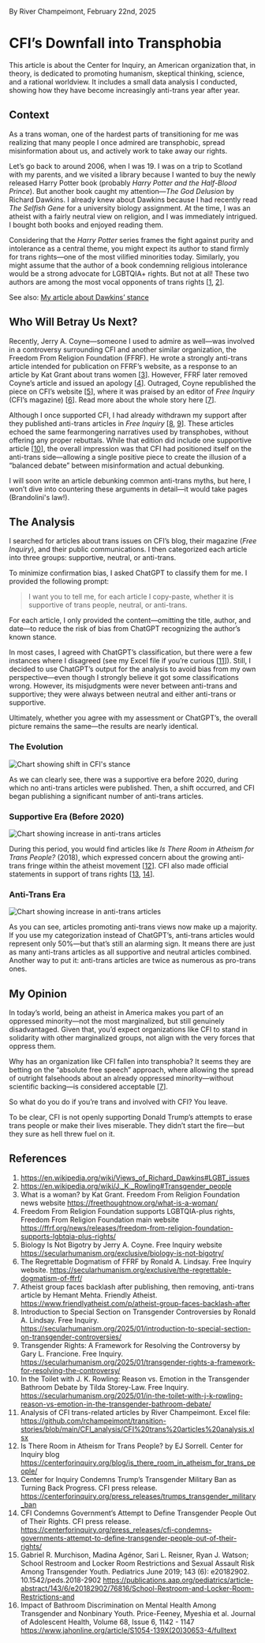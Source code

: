 By River Champeimont, February 22nd, 2025

# CFI’s Downfall into Transphobia

This article is about the Center for Inquiry, an American organization that, in theory, is dedicated to promoting humanism, skeptical thinking, science, and a rational worldview. It includes a small data analysis I conducted, showing how they have become increasingly anti-trans year after year.

## Context

As a trans woman, one of the hardest parts of transitioning for me was realizing that many people I once admired are transphobic, spread misinformation about us, and actively work to take away our rights.

Let’s go back to around 2006, when I was 19. I was on a trip to Scotland with my parents, and we visited a library because I wanted to buy the newly released Harry Potter book (probably *Harry Potter and the Half-Blood Prince*). But another book caught my attention—*The God Delusion* by Richard Dawkins. I already knew about Dawkins because I had recently read *The Selfish Gene* for a university biology assignment. At the time, I was an atheist with a fairly neutral view on religion, and I was immediately intrigued. I bought both books and enjoyed reading them.

Considering that the *Harry Potter* series frames the fight against purity and intolerance as a central theme, you might expect its author to stand firmly for trans rights—one of the most vilified minorities today. Similarly, you might assume that the author of a book condemning religious intolerance would be a strong advocate for LGBTQIA+ rights. But not at all! These two authors are among the most vocal opponents of trans rights [[1](https://en.wikipedia.org/wiki/Views_of_Richard_Dawkins#LGBT_issues), [2](https://en.wikipedia.org/wiki/J._K._Rowling#Transgender_people)].

See also: [My article about Dawkins’ stance](We%20are%20more%20than%20atheism.md)

## Who Will Betray Us Next?

Recently, Jerry A. Coyne—someone I used to admire as well—was involved in a controversy surrounding CFI and another similar organization, the Freedom From Religion Foundation (FFRF). He wrote a strongly anti-trans article intended for publication on FFRF’s website, as a response to an article by Kat Grant about trans women [[3](https://freethoughtnow.org/what-is-a-woman/)]. However, FFRF later removed Coyne’s article and issued an apology [[4](https://ffrf.org/news/releases/freedom-from-religion-foundation-supports-lgbtqia-plus-rights/)]. Outraged, Coyne republished the piece on CFI’s website [[5](https://secularhumanism.org/exclusive/biology-is-not-bigotry/)], where it was praised by an editor of *Free Inquiry* (CFI’s magazine) [[6](https://secularhumanism.org/exclusive/the-regrettable-dogmatism-of-ffrf/)]. Read more about the whole story here [[7](https://www.friendlyatheist.com/p/atheist-group-faces-backlash-after)].

Although I once supported CFI, I had already withdrawn my support after they published anti-trans articles in *Free Inquiry* [[8](https://secularhumanism.org/2025/01/introduction-to-special-section-on-transgender-controversies/), [9](https://secularhumanism.org/2025/01/transgender-rights-a-framework-for-resolving-the-controversy/)]. These articles echoed the same fearmongering narratives used by transphobes, without offering any proper rebuttals. While that edition did include one supportive article [[10](https://secularhumanism.org/2025/01/in-the-toilet-with-j-k-rowling-reason-vs-emotion-in-the-transgender-bathroom-debate/)], the overall impression was that CFI had positioned itself on the anti-trans side—allowing a single positive piece to create the illusion of a “balanced debate” between misinformation and actual debunking.

I will soon write an article debunking common anti-trans myths, but here, I won’t dive into countering these arguments in detail—it would take pages (Brandolini's law!).

## The Analysis

I searched for articles about trans issues on CFI’s blog, their magazine (*Free Inquiry*), and their public communications. I then categorized each article into three groups: supportive, neutral, or anti-trans.

To minimize confirmation bias, I asked ChatGPT to classify them for me. I provided the following prompt:

> I want you to tell me, for each article I copy-paste, whether it is supportive of trans people, neutral, or anti-trans.

For each article, I only provided the content—omitting the title, author, and date—to reduce the risk of bias from ChatGPT recognizing the author’s known stance.

In most cases, I agreed with ChatGPT’s classification, but there were a few instances where I disagreed (see my Excel file if you’re curious [[11](https://github.com/rchampeimont/transition-stories/blob/main/CFI_analysis/CFI%20trans%20articles%20analysis.xlsx)]). Still, I decided to use ChatGPT’s output for the analysis to avoid bias from my own perspective—even though I strongly believe it got some classifications wrong. However, its misjudgments were never between anti-trans and supportive; they were always between neutral and either anti-trans or supportive.

Ultimately, whether you agree with my assessment or ChatGPT’s, the overall picture remains the same—the results are nearly identical.

### The Evolution

![Chart showing shift in CFI's stance](CFI_analysis/histogram_evolution_over_time.png)

As we can clearly see, there was a supportive era before 2020, during which no anti-trans articles were published. Then, a shift occurred, and CFI began publishing a significant number of anti-trans articles.

### Supportive Era (Before 2020)

![Chart showing increase in anti-trans articles](CFI_analysis/pie_chart_before_2020.png)

During this period, you would find articles like *Is There Room in Atheism for Trans People?* (2018), which expressed concern about the growing anti-trans fringe within the atheist movement [[12](https://centerforinquiry.org/blog/is_there_room_in_atheism_for_trans_people/)]. CFI also made official statements in support of trans rights [[13](https://centerforinquiry.org/press_releases/trumps_transgender_military_ban), [14](https://centerforinquiry.org/press_releases/cfi-condemns-governments-attempt-to-define-transgender-people-out-of-their-rights/)].

### Anti-Trans Era

![Chart showing increase in anti-trans articles](CFI_analysis/pie_chart_2020-2025.png)

As you can see, articles promoting anti-trans views now make up a majority. If you use my categorization instead of ChatGPT’s, anti-trans articles would represent only 50%—but that’s still an alarming sign. It means there are just as many anti-trans articles as all supportive and neutral articles combined. Another way to put it: anti-trans articles are twice as numerous as pro-trans ones.

## My Opinion

In today’s world, being an atheist in America makes you part of an oppressed minority—not the most marginalized, but still genuinely disadvantaged. Given that, you’d expect organizations like CFI to stand in solidarity with other marginalized groups, not align with the very forces that oppress them.

Why has an organization like CFI fallen into transphobia? It seems they are betting on the “absolute free speech” approach, where allowing the spread of outright falsehoods about an already oppressed minority—without scientific backing—is considered acceptable [[7](https://www.friendlyatheist.com/p/atheist-group-faces-backlash-after)].

So what do you do if you’re trans and involved with CFI? You leave.

To be clear, CFI is not openly supporting Donald Trump’s attempts to erase trans people or make their lives miserable. They didn’t start the fire—but they sure as hell threw fuel on it.

## References
1.	https://en.wikipedia.org/wiki/Views_of_Richard_Dawkins#LGBT_issues
2.	https://en.wikipedia.org/wiki/J._K._Rowling#Transgender_people
3.	What is a woman? by Kat Grant. Freedom From Religion Foundation news website https://freethoughtnow.org/what-is-a-woman/ 
4.	Freedom From Religion Foundation supports LGBTQIA-plus rights, Freedom From Religion Foundation main website https://ffrf.org/news/releases/freedom-from-religion-foundation-supports-lgbtqia-plus-rights/ 
5.	Biology Is Not Bigotry by Jerry A. Coyne. Free Inquiry website https://secularhumanism.org/exclusive/biology-is-not-bigotry/ 
6.	The Regrettable Dogmatism of FFRF by Ronald A. Lindsay. Free Inquiry website. https://secularhumanism.org/exclusive/the-regrettable-dogmatism-of-ffrf/ 
7.	Atheist group faces backlash after publishing, then removing, anti-trans article by Hemant Mehta. Friendly Atheist. https://www.friendlyatheist.com/p/atheist-group-faces-backlash-after 
8.	Introduction to Special Section on Transgender Controversies by Ronald A. Lindsay. Free Inquiry.	https://secularhumanism.org/2025/01/introduction-to-special-section-on-transgender-controversies/ 
9.	Transgender Rights: A Framework for Resolving the Controversy	by Gary L. Francione. Free Inquiry.	https://secularhumanism.org/2025/01/transgender-rights-a-framework-for-resolving-the-controversy/ 
10.	In the Toilet with J. K. Rowling: Reason vs. Emotion in the Transgender Bathroom Debate	 by Tilda Storey-Law. Free Inquiry. https://secularhumanism.org/2025/01/in-the-toilet-with-j-k-rowling-reason-vs-emotion-in-the-transgender-bathroom-debate/ 
11.	Analysis of CFI trans-related articles by River Champeimont. Excel file: https://github.com/rchampeimont/transition-stories/blob/main/CFI_analysis/CFI%20trans%20articles%20analysis.xlsx 
12.	Is There Room in Atheism for Trans People? by EJ Sorrell. Center for Inquiry blog https://centerforinquiry.org/blog/is_there_room_in_atheism_for_trans_people/ 
13.	Center for Inquiry Condemns Trump’s Transgender Military Ban as Turning Back Progress. CFI press release. https://centerforinquiry.org/press_releases/trumps_transgender_military_ban 
14.	CFI Condemns Government’s Attempt to Define Transgender People Out of Their Rights. CFI press release. https://centerforinquiry.org/press_releases/cfi-condemns-governments-attempt-to-define-transgender-people-out-of-their-rights/ 
15.	Gabriel R. Murchison, Madina Agénor, Sari L. Reisner, Ryan J. Watson; School Restroom and Locker Room Restrictions and Sexual Assault Risk Among Transgender Youth. Pediatrics June 2019; 143 (6): e20182902. 10.1542/peds.2018-2902 https://publications.aap.org/pediatrics/article-abstract/143/6/e20182902/76816/School-Restroom-and-Locker-Room-Restrictions-and
16.	Impact of Bathroom Discrimination on Mental Health Among Transgender and Nonbinary Youth. Price-Feeney, Myeshia et al. Journal of Adolescent Health, Volume 68, Issue 6, 1142 - 1147 https://www.jahonline.org/article/S1054-139X(20)30653-4/fulltext
